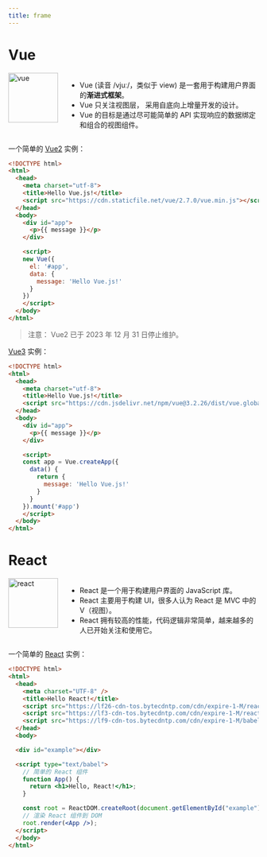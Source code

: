 ```yaml
---
title: frame
---
```


# Vue 

<div class="introduce">
  <a href="https://cn.vuejs.org" target="_blank"><img src="/vue.svg" alt="vue" width="100" height="100"></a>
  <ul>
    <li> Vue (读音 /vjuː/，类似于 view) 是一套用于构建用户界面的<strong>渐进式框架</strong>。</li>
    <li> Vue 只关注视图层， 采用自底向上增量开发的设计。</li>
    <li> Vue 的目标是通过尽可能简单的 API 实现响应的数据绑定和组合的视图组件。</li>
  </ul>
</div>

一个简单的 <a href="/frame/vue2">Vue2</a> 实例：

```html
<!DOCTYPE html>
<html>
  <head>
    <meta charset="utf-8">
    <title>Hello Vue.js!</title>
    <script src="https://cdn.staticfile.net/vue/2.7.0/vue.min.js"></script>
  </head>
  <body>
    <div id="app">
      <p>{{ message }}</p>
    </div>

    <script>
    new Vue({
      el: '#app',
      data: {
        message: 'Hello Vue.js!'
      }
    })
    </script>
  </body>
</html>
```

> 注意： Vue2 已于 2023 年 12 月 31 日停止维护。

<a href="/frame/vue3">Vue3</a> 实例：

```html
<!DOCTYPE html>
<html>
  <head>
    <meta charset="utf-8">
    <title>Hello Vue.js!</title>
    <script src="https://cdn.jsdelivr.net/npm/vue@3.2.26/dist/vue.global.prod.js"></script>
  </head>
  <body>
    <div id="app">
      <p>{{ message }}</p>
    </div>

    <script>
    const app = Vue.createApp({
      data() {
        return {
          message: 'Hello Vue.js!'
        }
      }
    }).mount('#app')
    </script>
  </body>
</html>
```

# React

<div class="introduce">
  <a href="https://zh-hans.react.dev" target="_blank"><img src="/react.png" alt="react" width="100" height="100"></a>
  <ul>
    <li> React 是一个用于构建用户界面的 JavaScript 库。</li>
    <li> React 主要用于构建 UI，很多人认为 React 是 MVC 中的 V（视图）。</li>
    <li> React 拥有较高的性能，代码逻辑非常简单，越来越多的人已开始关注和使用它。</li>
  </ul>
</div>

一个简单的 <a href="/frame/react">React</a> 实例：

```html
<!DOCTYPE html>
<html>
  <head>
    <meta charset="UTF-8" />
    <title>Hello React!</title>
    <script src="https://lf26-cdn-tos.bytecdntp.com/cdn/expire-1-M/react/18.2.0/umd/react.production.min.js" ></script>
    <script src="https://lf3-cdn-tos.bytecdntp.com/cdn/expire-1-M/react-dom/18.2.0/umd/react-dom.production.min.js"></script>
    <script src="https://lf9-cdn-tos.bytecdntp.com/cdn/expire-1-M/babel-standalone/6.26.0/babel.min.js" ></script>
  </head>
  <body>

  <div id="example"></div>

  <script type="text/babel">
    // 简单的 React 组件
    function App() {
      return <h1>Hello, React!</h1>;
    }

    const root = ReactDOM.createRoot(document.getElementById("example"));
    // 渲染 React 组件到 DOM
    root.render(<App />);
  </script>
  </body>
</html>
```



<style>
.introduce {
  display: flex;

  img {
    margin-right: 20px;
    border: 0 !important;
  }
}
</style>